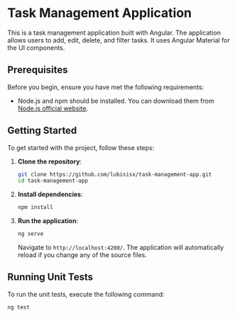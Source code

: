 # Task Management Application

This is a task management application built with Angular. The application allows users to add, edit, delete, and filter tasks. It uses Angular Material for the UI components.

## Prerequisites

Before you begin, ensure you have met the following requirements:

- Node.js and npm should be installed. You can download them from [Node.js official website](https://nodejs.org/).

## Getting Started

To get started with the project, follow these steps:

1. **Clone the repository**:

   ```sh
   git clone https://github.com/lubisisx/task-management-app.git
   cd task-management-app
   ```

2. **Install dependencies**:

   ```sh
   npm install
   ```

3. **Run the application**:

   ```sh
   ng serve
   ```

   Navigate to `http://localhost:4200/`. The application will automatically reload if you change any of the source files.

## Running Unit Tests

To run the unit tests, execute the following command:

```sh
ng test
```
